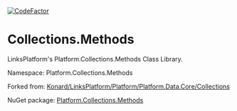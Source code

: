 [![CodeFactor](https://www.codefactor.io/repository/github/linksplatform/collections.methods/badge)](https://www.codefactor.io/repository/github/linksplatform/collections.methods)

# Collections.Methods

LinksPlatform's Platform.Collections.Methods Class Library.

Namespace: Platform.Collections.Methods

Forked from: [Konard/LinksPlatform/Platform/Platform.Data.Core/Collections](https://github.com/Konard/LinksPlatform/tree/b6866f278712c317b4c895e27e49f2d0b3fe561f/Platform/Platform.Data.Core/Collections)

NuGet package: [Platform.Collections.Methods](https://www.nuget.org/packages/Platform.Collections.Methods)
